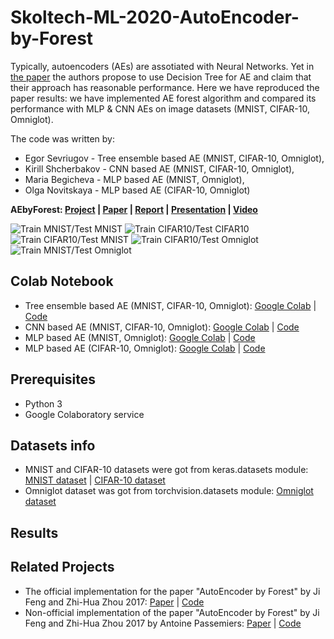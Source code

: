 # Skoltech-ML-2020-AutoEncoder-by-Forest
Typically, autoencoders (AEs) are assotiated with Neural Networks. Yet in [the paper](https://arxiv.org/pdf/1709.09018.pdf) the authors propose to use Decision Tree for AE and claim that their approach has reasonable performance. Here we have reproduced the paper results: we have implemented AE forest algorithm and compared its performance with MLP &amp; CNN  AEs on image datasets (MNIST, CIFAR-10, Omniglot).

The code was written by:

- Egor Sevriugov - Tree ensemble based AE (MNIST, CIFAR-10, Omniglot), 
- Kirill Shcherbakov - CNN based AE (MNIST, CIFAR-10, Omniglot), 
- Maria Begicheva - MLP based AE (MNIST, Omniglot),
- Olga Novitskaya - MLP based AE (CIFAR-10, Omniglot)

**AEbyForest: [Project](https://github.com/Olga013/Skoltech-ML-2020-AutoEncoder-by-Forest) | [Paper](https://arxiv.org/pdf/1709.09018.pdf) | [Report](https://www.overleaf.com/project/5e7cb16864f7d40001746376) | [Presentation](https://www.overleaf.com/project/5e8205f195665c0001cc66b7) | [Video]()**

![Train MNIST/Test MNIST](https://github.com/Olga013/Skoltech-ML-2020-AutoEncoder-by-Forest/blob/master/images/Merged_MNIST.png)
![Train CIFAR10/Test CIFAR10](https://github.com/Olga013/Skoltech-ML-2020-AutoEncoder-by-Forest/blob/master/images/Merged_CIFAR10.png)
![Train CIFAR10/Test MNIST](https://github.com/Olga013/Skoltech-ML-2020-AutoEncoder-by-Forest/blob/master/images/model%20reuse%20images/CIFARtoMNIST.png)
![Train CIFAR10/Test Omniglot](https://github.com/Olga013/Skoltech-ML-2020-AutoEncoder-by-Forest/blob/master/images/model%20reuse%20images/CIFARtoOmniglot.png)
![Train MNIST/Test Omniglot](https://github.com/Olga013/Skoltech-ML-2020-AutoEncoder-by-Forest/blob/master/images/model%20reuse%20images/MNISTtoOmniglot.png)

## Colab Notebook
- Tree ensemble based AE (MNIST, CIFAR-10, Omniglot): [Google Colab](https://colab.research.google.com/github/Olga013/Skoltech-ML-2020-AutoEncoder-by-Forest/blob/master/eForest_models/eForest_ml%20.ipynb) | [Code](https://github.com/Olga013/Skoltech-ML-2020-AutoEncoder-by-Forest/tree/master/eForest_models)
- CNN based AE (MNIST, CIFAR-10, Omniglot): [Google Colab](https://colab.research.google.com/github/Olga013/Skoltech-ML-2020-AutoEncoder-by-Forest/blob/master/CNN_models/CNNs_models.ipynb) | [Code](https://github.com/Olga013/Skoltech-ML-2020-AutoEncoder-by-Forest/tree/master/CNN_models)
- MLP based AE (MNIST, Omniglot): [Google Colab](https://colab.research.google.com/github/Olga013/Skoltech-ML-2020-AutoEncoder-by-Forest/blob/master/MLP_models/MLP_MNIST.ipynb) | [Code](https://github.com/Olga013/Skoltech-ML-2020-AutoEncoder-by-Forest/blob/master/MLP_models/MLP_MNIST.ipynb)
- MLP based AE (CIFAR-10, Omniglot): [Google Colab](https://colab.research.google.com/github/Olga013/Skoltech-ML-2020-AutoEncoder-by-Forest/blob/master/MLP_models/MLP_CIFAR_10.ipynb) | [Code](https://github.com/Olga013/Skoltech-ML-2020-AutoEncoder-by-Forest/blob/master/MLP_models/MLP_CIFAR_10.ipynb)

## Prerequisites
- Python 3
- Google Colaboratory service

## Datasets info
- MNIST and CIFAR-10 datasets were got from keras.datasets module:  [MNIST dataset](https://keras.io/datasets/#mnist-database-of-handwritten-digits) | [CIFAR-10 dataset](https://keras.io/datasets/#cifar10-small-image-classification)
- Omniglot dataset was got from torchvision.datasets module: [Omniglot dataset](https://github.com/pytorch/vision/blob/master/torchvision/datasets/omniglot.py)

## Results


## Related Projects

- The official implementation for the paper "AutoEncoder by Forest" by Ji Feng and Zhi-Hua Zhou 2017:  [Paper](https://arxiv.org/pdf/1709.09018.pdf) | [Code](https://github.com/kingfengji/eForest)
- Non-official implementation of the paper "AutoEncoder by Forest" by Ji Feng and Zhi-Hua Zhou 2017 by Antoine Passemiers:  [Paper](https://arxiv.org/pdf/1709.09018.pdf) | [Code](https://github.com/AntoinePassemiers/Encoder-Forest)
